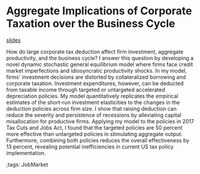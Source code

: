 # Aggregate Implications of Corporate Taxation over the Business Cycle

<!--[paper](pdf/BonusDepreciation/bonusdepreciation_paper.pdf)-->

[slides](pdf/BonusDepreciation/bonusdepreciation_slide.pdf)

How do large corporate tax deduction affect firm investment, aggregate productivity, and the business cycle?
I answer this question by developing a novel dynamic stochastic general equilibrium model where firms face credit market imperfections and idiosyncratic productivity shocks.
In my model, firms' investment decisions are distorted by collateralized borrowing and corporate taxation.
Investment expenditures, however, can be deducted from taxable income through targeted or untargeted accelerated depreciation policies.
My model quantitatively replicates the empirical estimates of the short-run investment elasticities to the changes in the deduction policies across firm size.
I show that raising deduction can reduce the severity and persistence of recessions by alleviating capital misallocation for productive firms.
Applying my model to the policies in 2017 Tax Cuts and Jobs Act, I found that the targeted policies are 50 percent more effective than untargeted policies in stimulating aggregate output.
Furthermore, combining both policies reduces the overall effectiveness by 13 percent, revealing potential inefficiencies in current US tax policy implementation.

;tags: JobMarket
